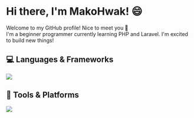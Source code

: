 # Hi there, I'm MakoHwak! 😄

Welcome to my GitHub profile! Nice to meet you 👋
<br/>
I'm a beginner programmer currently learning PHP and Laravel. I'm excited to build new things!

## 💻 Languages & Frameworks
![](https://skillicons.dev/icons?i=php,laravel)

## 🔧 Tools & Platforms
![](https://skillicons.dev/icons?i=linux,git,github,docker,figma)

<!--
**Yuto299/Yuto299** is a ✨ _special_ ✨ repository because its `README.md` (this file) appears on your GitHub profile.

Here are some ideas to get you started:

- 🔭 I’m currently working on ...
- 🌱 I’m currently learning ...
- 👯 I’m looking to collaborate on ...
- 🤔 I’m looking for help with ...
- 💬 Ask me about ...
- 📫 How to reach me: ...
- 😄 Pronouns: ...
- ⚡ Fun fact: ...
-->
